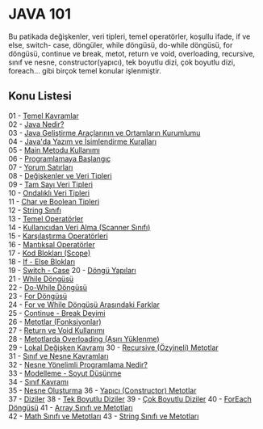 # JAVA 101 
Bu patikada değişkenler, veri tipleri, temel operatörler, koşullu ifade, if ve else, switch- case, döngüler, while döngüsü, do-while döngüsü, for döngüsü, continue ve break, metot, return ve void, overloading, recursive, sınıf ve nesne, constructor(yapıcı), tek boyutlu dizi, çok boyutlu dizi, foreach... gibi birçok temel konular işlenmiştir.
## Konu Listesi
01 - [Temel Kavramlar](https://github.com/malidegirmenci/Java101Path/blob/5f1a8b50315e274d094aed2bdb2f566356d31a89/Subjects/01-temelKavramlar.md)    
02 - [Java Nedir?](https://github.com/malidegirmenci/Java101Path/blob/5f1a8b50315e274d094aed2bdb2f566356d31a89/Subjects/02-javaNedir.md)  
03 - [Java Geliştirme Araçlarının ve Ortamların Kurumlumu](https://github.com/malidegirmenci/Java101Path/blob/5f1a8b50315e274d094aed2bdb2f566356d31a89/Subjects/03-javaGelistirmeAraclarininKurulumu.md)  
04 - [Java'da Yazım ve İsimlendirme Kuralları](https://github.com/malidegirmenci/Java101Path/blob/5f1a8b50315e274d094aed2bdb2f566356d31a89/Subjects/04-javaYazimVeIsimlendirmeKurallari.md)  
05 - [Main Metodu Kullanımı](https://github.com/malidegirmenci/Java101Path/blob/6d12caa5a2df81d23a44adc546f905212fb9b297/Subjects/05-mainMetoduKullanimi.md)  
06 - [Programlamaya Başlangıç](https://github.com/malidegirmenci/Java101Path/blob/6d12caa5a2df81d23a44adc546f905212fb9b297/Subjects/06-programlamayaBaslangic.md)  
07 - [Yorum Satırları](https://github.com/malidegirmenci/Java101Path/blob/6d12caa5a2df81d23a44adc546f905212fb9b297/Subjects/07-yorumSatirlari.md)  
08 - [Değişkenler ve Veri Tipleri](https://github.com/malidegirmenci/Java101Path/blob/6d12caa5a2df81d23a44adc546f905212fb9b297/Subjects/08-degiskenlerveVeriTipleri.md)  
09 - [Tam Sayı Veri Tipleri](https://github.com/malidegirmenci/Java101Path/blob/6d12caa5a2df81d23a44adc546f905212fb9b297/Subjects/09-tamSayiVeriTipleri.md)  
10 - [Ondalıklı Veri Tipleri](https://github.com/malidegirmenci/Java101Path/blob/5cf81c4c0d8fe75d4c1874605ad2d6ff7643bbf1/Subjects/10-ondalikliSayilar.md)  
11 - [Char ve Boolean Tipleri](https://github.com/malidegirmenci/Java101Path/blob/5cf81c4c0d8fe75d4c1874605ad2d6ff7643bbf1/Subjects/11-charVeBooleanVeriTipleri.md)  
12 - [String Sınıfı](https://github.com/malidegirmenci/Java101Path/blob/5cf81c4c0d8fe75d4c1874605ad2d6ff7643bbf1/Subjects/12-stringSinifi.md)  
13 - [Temel Operatörler](https://github.com/malidegirmenci/Java101Path/blob/5cf81c4c0d8fe75d4c1874605ad2d6ff7643bbf1/Subjects/13-temelOperatorler.md)  
14 - [Kullanıcıdan Veri Alma (Scanner Sınıfı)](https://github.com/malidegirmenci/Java101Path/blob/5cf81c4c0d8fe75d4c1874605ad2d6ff7643bbf1/Subjects/14-kullanicidanVeriAlma.md)  
15 - [Karşılaştırma Operatörleri](https://github.com/malidegirmenci/Java101Path/blob/5cf81c4c0d8fe75d4c1874605ad2d6ff7643bbf1/Subjects/15-karsilastirmaOperatorleri.md)  
16 - [Mantıksal Operatörler](https://github.com/malidegirmenci/Java101Path/blob/5cf81c4c0d8fe75d4c1874605ad2d6ff7643bbf1/Subjects/16-mantiksalOperatorler.md)  
17 - [Kod Blokları (Scope)](https://github.com/malidegirmenci/Java101Path/blob/5cf81c4c0d8fe75d4c1874605ad2d6ff7643bbf1/Subjects/17-kodBloklariScope.md)  
18 - [If - Else Blokları](https://github.com/malidegirmenci/Java101Path/blob/17b3f29e5fd9caac38fff682a1a96dc89dbe637d/Subjects/18-ifVeElseBloklari.md)  
19 - [Switch - Case](https://github.com/malidegirmenci/Java101Path/blob/17b3f29e5fd9caac38fff682a1a96dc89dbe637d/Subjects/19-switchCase.md)
20 - [Döngü Yapıları](https://github.com/malidegirmenci/Java101Path/blob/17b3f29e5fd9caac38fff682a1a96dc89dbe637d/Subjects/20-donguYapisi.md)    
21 - [While Döngüsü](https://github.com/malidegirmenci/Java101Path/blob/17b3f29e5fd9caac38fff682a1a96dc89dbe637d/Subjects/21-whileDongusu.md)  
22 - [Do-While Döngüsü](https://github.com/malidegirmenci/Java101Path/blob/17b3f29e5fd9caac38fff682a1a96dc89dbe637d/Subjects/22-doWhiledongusu.md)    
23 - [For Döngüsü](https://github.com/malidegirmenci/Java101Path/blob/17b3f29e5fd9caac38fff682a1a96dc89dbe637d/Subjects/23-forDongusu.md)  
24 - [For ve While Döngüsü Arasındaki Farklar](https://github.com/malidegirmenci/Java101Path/blob/17b3f29e5fd9caac38fff682a1a96dc89dbe637d/Subjects/24-forWhiledonguArasindakiFarklar.md)  
25 - [Continue - Break Deyimi](https://github.com/malidegirmenci/Java101Path/blob/17b3f29e5fd9caac38fff682a1a96dc89dbe637d/Subjects/25-continueBreak.md)  
26 - [Metotlar (Fonksiyonlar)](https://github.com/malidegirmenci/Java101Path/blob/17b3f29e5fd9caac38fff682a1a96dc89dbe637d/Subjects/26-metotFonksiyon.md)  
27 - [Return ve Void Kullanımı](https://github.com/malidegirmenci/Java101Path/blob/17b3f29e5fd9caac38fff682a1a96dc89dbe637d/Subjects/27-returnVoidkullanimi.md)  
28 - [Metotlarda Overloading (Aşırı Yüklenme)](https://github.com/malidegirmenci/Java101Path/blob/17b3f29e5fd9caac38fff682a1a96dc89dbe637d/Subjects/28-metotlardaOverloading.md)  
29 - [Lokal Değişken Kavramı](https://github.com/malidegirmenci/Java101Path/blob/17b3f29e5fd9caac38fff682a1a96dc89dbe637d/Subjects/29-metotlardaLocalVariable.md)
30 - [Recursive (Özyineli) Metotlar](https://github.com/malidegirmenci/Java101Path/blob/17b3f29e5fd9caac38fff682a1a96dc89dbe637d/Subjects/30-recursiveMetot.md)   
31 - [Sınıf ve Nesne Kavramları](https://github.com/malidegirmenci/Java101Path/blob/17b3f29e5fd9caac38fff682a1a96dc89dbe637d/Subjects/31-sinifVeNesne.md)    
32 - [Nesne Yönelimli Programlama Nedir? ](https://github.com/malidegirmenci/Java101Path/blob/17b3f29e5fd9caac38fff682a1a96dc89dbe637d/Subjects/32-nesneYonelimliProgramlama.md)  
33 - [Modelleme - Soyut Düşünme](https://github.com/malidegirmenci/Java101Path/blob/17b3f29e5fd9caac38fff682a1a96dc89dbe637d/Subjects/33-modellemeSoyutDusunme.md)  
34 - [Sınıf Kavramı](https://github.com/malidegirmenci/Java101Path/blob/17b3f29e5fd9caac38fff682a1a96dc89dbe637d/Subjects/34-siniflar.md)  
35 - [Nesne Oluşturma](https://github.com/malidegirmenci/Java101Path/blob/17b3f29e5fd9caac38fff682a1a96dc89dbe637d/Subjects/35-nesneOlusturma.md)
36 - [Yapıcı (Constructor) Metotlar](https://github.com/malidegirmenci/Java101Path/blob/17b3f29e5fd9caac38fff682a1a96dc89dbe637d/Subjects/36-constructorYapiciMetotKullanimi.md)  
37 - [Diziler](https://github.com/malidegirmenci/Java101Path/blob/17b3f29e5fd9caac38fff682a1a96dc89dbe637d/Subjects/37-diziler.md)
38 - [Tek Boyutlu Diziler](https://github.com/malidegirmenci/Java101Path/blob/17b3f29e5fd9caac38fff682a1a96dc89dbe637d/Subjects/38-tekBoyutluDiziler.md)
39 - [Çok Boyutlu Diziler](https://github.com/malidegirmenci/Java101Path/blob/17b3f29e5fd9caac38fff682a1a96dc89dbe637d/Subjects/39-cokBoyutluDiziler.md)
40 - [ForEach Döngüsü](https://github.com/malidegirmenci/Java101Path/blob/17b3f29e5fd9caac38fff682a1a96dc89dbe637d/Subjects/40-forEach.md)
41 - [Array Sınıfı ve Metotları](https://github.com/malidegirmenci/Java101Path/blob/17b3f29e5fd9caac38fff682a1a96dc89dbe637d/Subjects/41-arraysSinifiveMetotlari.md)  
42 - [Math Sınıfı ve Metotları](https://github.com/malidegirmenci/Java101Path/blob/17b3f29e5fd9caac38fff682a1a96dc89dbe637d/Subjects/42-mathSinifiveMetotlari.md)
43 - [String Sınıfı ve Metotları](https://github.com/malidegirmenci/Java101Path/blob/17b3f29e5fd9caac38fff682a1a96dc89dbe637d/Subjects/43-stringSinifiveMetotlari.md)
